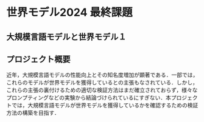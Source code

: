 # 世界モデル2024 最終課題
## 大規模言語モデルと世界モデル１
## プロジェクト概要
近年，大規模言語モデルの性能向上とその知名度増加が顕著である．一部では，これらのモデルが世界モデルを獲得しているとの主張もなされている．しかし，これらの主張の裏付けるための適切な検証方法はまだ確立されておらず，様々なプロンプティングなどの実験から結論づけられているにすぎない．本プロジェクトでは，大規模言語モデルが世界モデルを獲得しているかを確認するための検証方法の構築を目指す．
